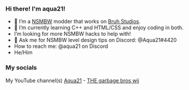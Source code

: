 ### Hi there! I'm aqua21!
- 🔭 I’m a [NSMBW](https://www.mariowiki.com/New_Super_Mario_Bros._Wii) modder that works on [Bruh Studios](https://discord.gg/bkHpj4mPgk).
- 🌱 I’m currently learning C++ and HTML/CSS and enjoy coding in both.
- I’m looking for more NSMBW hacks to help with!
- 💬 Ask me for NSMBW level design tips on Discord: @Aqua21#4420
- How to reach me: @aqua21 on Discord
- He/Him
### My socials

My YouTube channel(s) [Aqua21](https://www.youtube.com/channel/UCpLPIRpXNo70E0XDQPQwxQQ) - [THE garbage bros wii](https://www.youtube.com/channel/UCpvhZmAmofOxyZPwfupK43Q)
